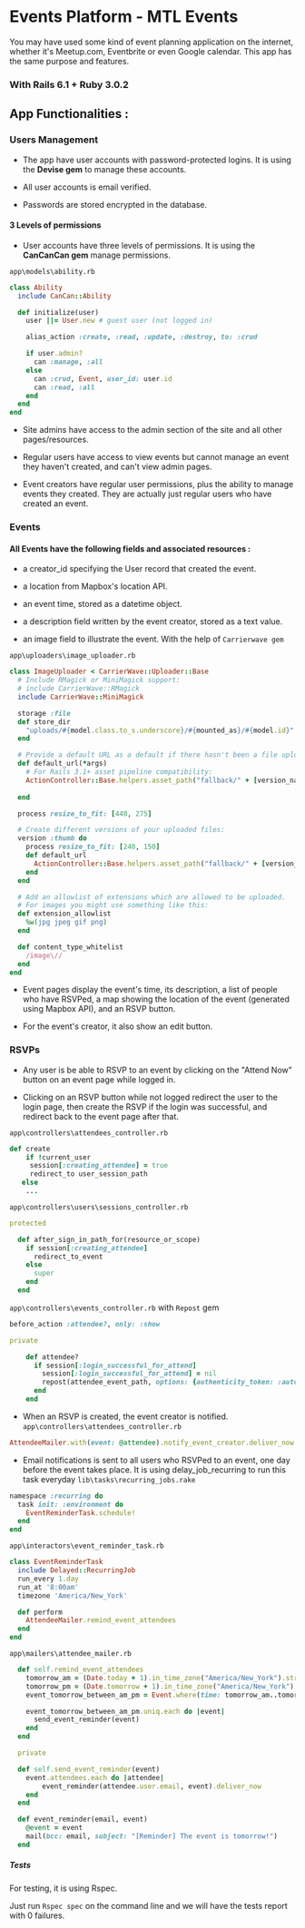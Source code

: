 # Events Platform - MTL Events

You may have used some kind of event planning application on the internet, whether it's Meetup.com, Eventbrite or even Google calendar. This app has the same purpose and features.

### With Rails 6.1 + Ruby 3.0.2

## App Functionalities :

### Users Management

-  The app have user accounts with password-protected logins. It is using the **Devise gem** to manage these accounts.

- All user accounts is email verified.

-  Passwords are stored encrypted in the database.

#### 3 Levels of permissions

-  User accounts have three levels of permissions. It is using the **CanCanCan gem** manage permissions.

`app\models\ability.rb`
```ruby
class Ability
  include CanCan::Ability

  def initialize(user)
    user ||= User.new # guest user (not logged in)

    alias_action :create, :read, :update, :destroy, to: :crud

    if user.admin?
      can :manage, :all
    else
      can :crud, Event, user_id: user.id
      can :read, :all
    end
  end
end
```

- Site admins have access to the admin section of the site and all other pages/resources.

- Regular users have access to view events but cannot manage an event they haven't created, and can't view admin pages.

-  Event creators have regular user permissions, plus the ability to manage events they created. They are actually just regular users who have created an event.

### Events

#### All Events have the following fields and associated resources :

- a creator_id specifying the User record that created the event.

- a location from Mapbox's location API.

- an event time, stored as a datetime object.

- a description field written by the event creator, stored as a text value.

- an image field to illustrate the event. With the help of `Carrierwave gem`

`app\uploaders\image_uploader.rb`
```ruby
class ImageUploader < CarrierWave::Uploader::Base
  # Include RMagick or MiniMagick support:
  # include CarrierWave::RMagick
  include CarrierWave::MiniMagick

  storage :file
  def store_dir
    "uploads/#{model.class.to_s.underscore}/#{mounted_as}/#{model.id}"
  end

  # Provide a default URL as a default if there hasn't been a file uploaded:
  def default_url(*args)
    # For Rails 3.1+ asset pipeline compatibility:
    ActionController::Base.helpers.asset_path("fallback/" + [version_name, "event.png"].compact.join('_'))
	  
  end

  process resize_to_fit: [440, 275]

  # Create different versions of your uploaded files:
  version :thumb do
    process resize_to_fit: [240, 150]
    def default_url
      ActionController::Base.helpers.asset_path("fallback/" + [version_name, "event.png"].compact.join('_'))
    end
  end

  # Add an allowlist of extensions which are allowed to be uploaded.
  # For images you might use something like this:
  def extension_allowlist
    %w(jpg jpeg gif png)
  end

  def content_type_whitelist
    /image\//
  end
end
```

- Event pages display the event's time, its description, a list of people who have RSVPed, a map showing the location of the event (generated using  Mapbox API), and an RSVP button.

- For the event's creator, it also show an edit button.

### RSVPs

- Any user is be able to RSVP to an event by clicking on the "Attend Now" button on an event page while logged in.

- Clicking on an RSVP button while not logged  redirect the user to the login page, then create the RSVP if the login was successful, and redirect back to the event page after that.

`app\controllers\attendees_controller.rb`
```ruby
def create
    if !current_user
     session[:creating_attendee] = true
     redirect_to user_session_path
   else
	...

```
`app\controllers\users\sessions_controller.rb`
```ruby
protected

  def after_sign_in_path_for(resource_or_scope)
    if session[:creating_attendee]
      redirect_to_event
    else
      super
    end
  end

```
`app\controllers\events_controller.rb` with `Repost` gem
```ruby
before_action :attendee?, only: :show

private

	def attendee?
      if session[:login_successful_for_attend]
        session[:login_successful_for_attend] = nil
        repost(attendee_event_path, options: {authenticity_token: :auto})
      end
    end

```

- When an RSVP is created, the event creator is notified.
`app\controllers\attendees_controller.rb`
```ruby
AttendeeMailer.with(event: @attendee).notify_event_creator.deliver_now

```

- Email notifications is sent to all users who RSVPed to an event, one day before the event takes place. It is using delay_job_recurring to run this task everyday 
`lib\tasks\recurring_jobs.rake`
```ruby
namespace :recurring do
  task init: :environment do
    EventReminderTask.schedule!
  end
end
```
`app\interactors\event_reminder_task.rb`
```ruby
class EventReminderTask
  include Delayed::RecurringJob
  run_every 1.day
  run_at '8:00am'
  timezone 'America/New_York'

  def perform
    AttendeeMailer.remind_event_attendees
  end
end
```
`app\mailers\attendee_mailer.rb`
```ruby
  def self.remind_event_attendees
    tomorrow_am = (Date.today + 1).in_time_zone("America/New_York").strftime('%a %d %b %Y %H:%M:%N %:z')
    tomorrow_pm = (Date.tomorrow + 1).in_time_zone("America/New_York").strftime('%a %d %b %Y %H:%M:%N %:z')
    event_tomorrow_between_am_pm = Event.where(time: tomorrow_am..tomorrow_pm)

    event_tomorrow_between_am_pm.uniq.each do |event|
      send_event_reminder(event)
    end
  end

  private

  def self.send_event_reminder(event)
    event.attendees.each do |attendee|
        event_reminder(attendee.user.email, event).deliver_now
    end
  end

  def event_reminder(email, event)
    @event = event
    mail(bcc: email, subject: "[Reminder] The event is tomorrow!")
  end
```

##### Tests

For testing, it is using Rspec.

Just run `Rspec spec` on the command line and we will have the tests report with 0 failures.
